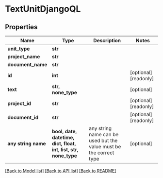 # TextUnitDjangoQL


## Properties
Name | Type | Description | Notes
------------ | ------------- | ------------- | -------------
**unit_type** | **str** |  | 
**project_name** | **str** |  | 
**document_name** | **str** |  | 
**id** | **int** |  | [optional] [readonly] 
**text** | **str, none_type** |  | [optional] 
**project_id** | **str** |  | [optional] [readonly] 
**document_id** | **str** |  | [optional] [readonly] 
**any string name** | **bool, date, datetime, dict, float, int, list, str, none_type** | any string name can be used but the value must be the correct type | [optional]

[[Back to Model list]](../README.md#documentation-for-models) [[Back to API list]](../README.md#documentation-for-api-endpoints) [[Back to README]](../README.md)


